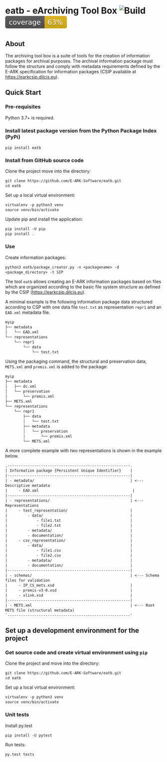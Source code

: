 # eatb - eArchiving Tool Box ![Build](https://github.com/E-ARK-Software/eatb/actions/workflows/python-app.yml/badge.svg?sanitize=true) ![Coverage](https://raw.githubusercontent.com/E-ARK-Software/eatb/master/coverage_badge.svg?sanitize=true) 

## About

The archiving tool box is a suite of tools for the creation of information packages for archival purposes. The archival
information package must follow the structure and comply with metadata requirements defined by the E-ARK specification 
for information packages (CSIP available at https://earkcsip.dilcis.eu).

## Quick Start

### Pre-requisites

Python 3.7+ is required.

### Install latest package version from the Python Package Index (PyPi)

    pip install eatb

### Install from GitHub source code

Clone the project move into the directory:

    git clone https://github.com/E-ARK-Software/eatb.git
    cd eatb

Set up a local virtual environment:

    virtualenv -p python3 venv
    source venv/bin/activate

Update pip and install the application:

    pip install -U pip
    pip install .

### Use

Create information packages:

    python3 eatb/package_creator.py -n <packagename> -d <package_directory> -t SIP

The tool `eatb` allows creating an E-ARK information packages based on files which are organized according to the basic
file system structure as defined by the CSIP (https://earkcsip.dilcis.eu). 

A minimal example is the following information package data structured according to CSP with one data file `test.txt`
as representation `repr1` and an `EAD.xml` metadata file.

    myip
    ├── metadata
    │   └── EAD.xml
    └── representations
        └── repr1
            └── data
                └── test.txt

Using the packaging command, the structural and preservation data, `METS.xml` and `premis.xml` is added to the package:

    myip
    ├── metadata
    │   ├── dc.xml
    │   └── preservation
    │       └── premis.xml
    ├── METS.xml
    └── representations
        └── repr1
            ├── data
            │   └── test.txt
            ├── metadata
            │   └── preservation
            │       └── premis.xml
            └── METS.xml

A more complete example with two representations is shown in the example below.

    ,-------------------------------------------------------.
    | Information package {Persistent Unique Identifier}    |
    |-------------------------------------------------------|
    | - metadata/                                           | <--- Descriptive metadata
    |     - EAD.xml                                          |
    |-------------------------------------------------------|
    | - representations/                                    | <--- Representations
    |     - text_representation/                            | 
    |         - data/                                       |
    |             - file1.txt                               |
    |             - file2.txt                               |
    |         - metadata/                                   |
    |         - documentation/                              |
    |     - csv_representation/                             | 
    |         - data/                                       |
    |             - file1.csv                               |
    |             - file2.csv                               |
    |         - metadata/                                   |
    |         - documentation/                              |
    |-------------------------------------------------------|
    | - schemas/                                            | <--- Schema files for validation
    |     - IP_CS_mets.xsd                                  |
    |     - premis-v3-0.xsd                                 |
    |     - xlink.xsd                                       |
    |-------------------------------------------------------|
    | - METS.xml                                            | <--- Root METS file (structural metadata)
    `-------------------------------------------------------'
 
## Set up a development environment for the project

### Get source code and create virtual environment using `pip`

Clone the project and move into the directory:

    git clone https://github.com/E-ARK-Software/eatb.git
    cd eatb

Set up a local virtual environment:

    virtualenv -p python3 venv
    source venv/bin/activate

### Unit tests

Install py.test

    pip install -U pytest

Run tests:

    py.test tests
